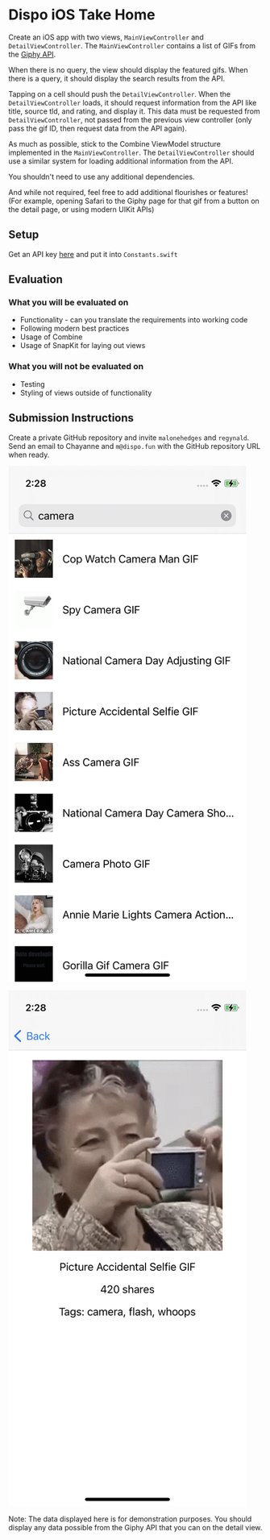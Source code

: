 # Dispo iOS Take Home

Create an iOS app with two views, `MainViewController` and `DetailViewController`. The `MainViewController` contains a list of GIFs from the [Giphy API](https://developers.giphy.com/).

When there is no query, the view should display the featured gifs. When there is a query, it should display the search results from the API.

Tapping on a cell should push the `DetailViewController`. When the `DetailViewController` loads, it should request information from the API like title, source tld, and rating, and display it. This data must be requested from `DetailViewController`, not passed from the previous view controller (only pass the gif ID, then request data from the API again).

As much as possible, stick to the Combine ViewModel structure implemented in the `MainViewController`. The `DetailViewController` should use a similar system for loading additional information from the API.

You shouldn't need to use any additional dependencies.

And while not required, feel free to add additional flourishes or features! (For example, opening Safari to the Giphy page for that gif from a button on the detail page, or using modern UIKit APIs)

## Setup

Get an API key [here](https://developers.giphy.com/dashboard/) and put it into `Constants.swift`

## Evaluation

### What you will be evaluated on

- Functionality - can you translate the requirements into working code
- Following modern best practices
- Usage of Combine
- Usage of SnapKit for laying out views

### What you will not be evaluated on

- Testing
- Styling of views outside of functionality

## Submission Instructions

Create a private GitHub repository and invite `malonehedges` and `regynald`. Send an email to Chayanne and `m@dispo.fun` with the GitHub repository URL when ready.

![Main View](assets/main-view.png)

![Detail View](assets/detail-view.png)

Note: The data displayed here is for demonstration purposes. You should display any data possible from the Giphy API that you can on the detail view.

